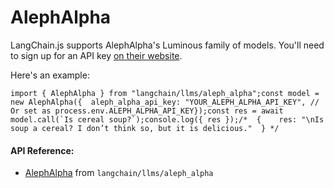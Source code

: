 AlephAlpha
==========

LangChain.js supports AlephAlpha's Luminous family of models. You'll need to sign up for an API key [on their website](https://www.aleph-alpha.com/).

Here's an example:

    import { AlephAlpha } from "langchain/llms/aleph_alpha";const model = new AlephAlpha({  aleph_alpha_api_key: "YOUR_ALEPH_ALPHA_API_KEY", // Or set as process.env.ALEPH_ALPHA_API_KEY});const res = await model.call(`Is cereal soup?`);console.log({ res });/*  {    res: "\nIs soup a cereal? I don’t think so, but it is delicious."  } */

#### API Reference:

*   [AlephAlpha](/docs/api/llms_aleph_alpha/classes/AlephAlpha) from `langchain/llms/aleph_alpha`